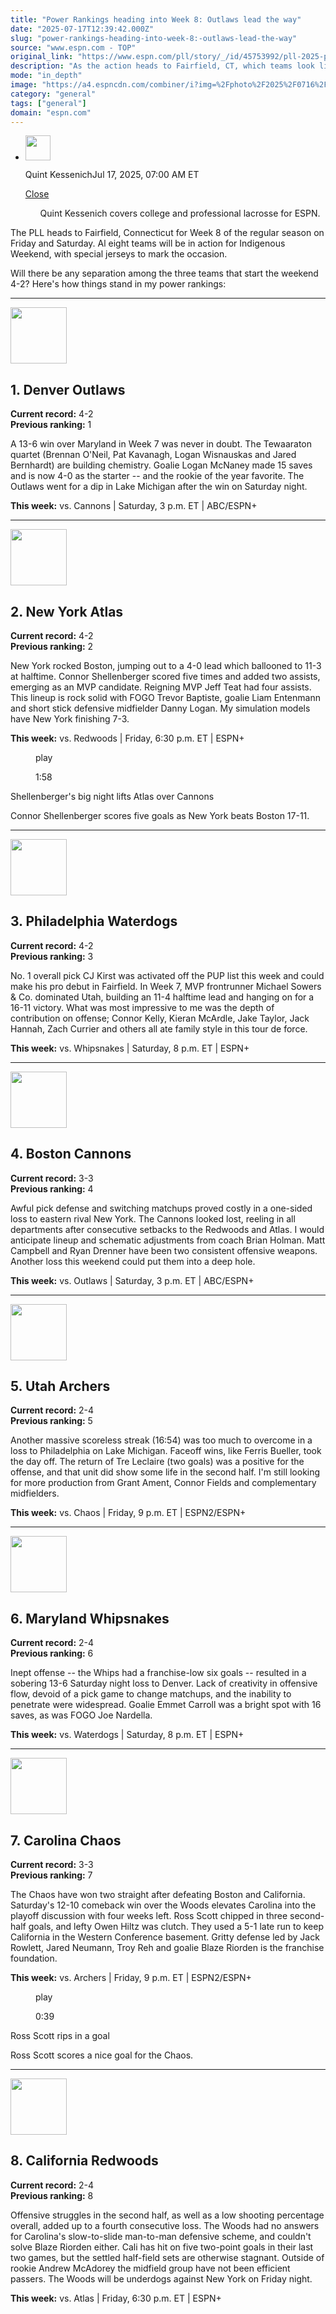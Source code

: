 ```yaml
---
title: "Power Rankings heading into Week 8: Outlaws lead the way"
date: "2025-07-17T12:39:42.000Z"
slug: "power-rankings-heading-into-week-8:-outlaws-lead-the-way"
source: "www.espn.com - TOP"
original_link: "https://www.espn.com/pll/story/_/id/45753992/pll-2025-power-rankings-top-teams-week-8"
description: "As the action heads to Fairfield, CT, which teams look like the best championship contenders?"
mode: "in_depth"
image: "https://a4.espncdn.com/combiner/i?img=%2Fphoto%2F2025%2F0716%2Fr1519811_1296x729_16%2D9.jpg"
category: "general"
tags: ["general"]
domain: "espn.com"
---
```

<div id="readability-page-1" class="page"><div><div><ul><li><p><img src="https://a.espncdn.com/combiner/i?img=/i/columnists/kessenich_quint_m.jpg&amp;h=80&amp;w=80&amp;scale=crop" alt="" width="40" height="40"></p><p>Quint Kessenich<span>Jul 17, 2025, 07:00 AM ET</span></p><div><p><a href="#">Close</a></p><ul>Quint Kessenich covers college and professional lacrosse for ESPN.</ul></div></li></ul></div><p>The PLL heads to Fairfield, Connecticut for Week 8 of the regular season on Friday and Saturday. Al eight teams will be in action for Indigenous Weekend, with special jerseys to mark the occasion.</p><p>Will there be any separation among the three teams that start the weekend 4-2? Here's how things stand in my power rankings:</p><hr><p><img alt="" src="https://a.espncdn.com/combiner/i?img=/i/teamlogos/pll/500/122896.png&amp;h=110&amp;w=110" width="90"></p><h2>1. Denver Outlaws</h2><p><strong>Current record:</strong> 4-2<br>
<strong>Previous ranking:</strong> 1</p><p>A 13-6 win over Maryland in Week 7 was never in doubt. The Tewaaraton quartet (Brennan O'Neil, Pat Kavanagh, Logan Wisnauskas and Jared Bernhardt) are building chemistry. Goalie Logan McNaney made 15 saves and is now 4-0 as the starter -- and the rookie of the year favorite. The Outlaws went for a dip in Lake Michigan after the win on Saturday night.</p><p><strong>This week:</strong> vs. Cannons | Saturday, 3 p.m. ET | ABC/ESPN+</p><hr><p><img alt="" src="https://a.espncdn.com/combiner/i?img=/i/teamlogos/pll/500/127632.png&amp;h=110&amp;w=110" width="90"></p><h2>2. New York Atlas</h2><p><strong>Current record:</strong> 4-2<br>
<strong>Previous ranking:</strong> 2</p><p>New York rocked Boston, jumping out to a 4-0 lead which ballooned to 11-3 at halftime. Connor Shellenberger scored five times and added two assists, emerging as an MVP candidate. Reigning MVP Jeff Teat had four assists. This lineup is rock solid with FOGO Trevor Baptiste, goalie Liam Entenmann and short stick defensive midfielder Danny Logan. My simulation models have New York finishing 7-3.</p><p><strong>This week:</strong> vs. Redwoods | Friday, 6:30 p.m. ET | ESPN+</p><div data-behavior="video_scroll"><figure data-video="watch,640,360,45720295" data-cerebro-id="6871b72af9cb241c51c482d1" data-title="Shellenberger's big night lifts Atlas over Cannons" data-source="espn" data-contributing-partner="wsc"><picture><source data-srcset="https://a.espncdn.com/combiner/i?img=%2Fmedia%2Fmotion%2Fwsc%2F2025%2F0712%2Fc218cb00%2D0207%2D4724%2Db685%2Db7291c05ba95%2Fc218cb00%2D0207%2D4724%2Db685%2Db7291c05ba95.jpg&amp;w=640&amp;h=360&amp;cquality=80&amp;format=jpg" media="(min-width: 376px)"><source data-srcset="https://a.espncdn.com/combiner/i?img=%2Fmedia%2Fmotion%2Fwsc%2F2025%2F0712%2Fc218cb00%2D0207%2D4724%2Db685%2Db7291c05ba95%2Fc218cb00%2D0207%2D4724%2Db685%2Db7291c05ba95.jpg&amp;w=335&amp;cquality=80, https://a.espncdn.com/combiner/i?img=%2Fmedia%2Fmotion%2Fwsc%2F2025%2F0712%2Fc218cb00%2D0207%2D4724%2Db685%2Db7291c05ba95%2Fc218cb00%2D0207%2D4724%2Db685%2Db7291c05ba95.jpg&amp;w=670&amp;cquality=40&amp;format=jpg 2x" media="(max-width: 375px)"></picture><span data-id="45720295">play</span><figcaption><p>1:58</p></figcaption></figure><div><p>Shellenberger's big night lifts Atlas over Cannons</p><p>Connor Shellenberger scores five goals as New York beats Boston 17-11.</p></div></div><hr><p><img alt="" src="https://a.espncdn.com/combiner/i?img=/i/teamlogos/pll/500/127637.png&amp;h=110&amp;w=110" width="90"></p><h2>3. Philadelphia Waterdogs</h2><p><strong>Current record:</strong> 4-2<br>
<strong>Previous ranking:</strong> 3</p><p>No. 1 overall pick CJ Kirst was activated off the PUP list this week and could make his pro debut in Fairfield. In Week 7, MVP frontrunner Michael Sowers &amp; Co. dominated Utah, building an 11-4 halftime lead and hanging on for a 16-11 victory. What was most impressive to me was the depth of contribution on offense; Connor Kelly, Kieran McArdle, Jake Taylor, Jack Hannah, Zach Currier and others all ate family style in this tour de force.</p><p><strong>This week:</strong> vs. Whipsnakes | Saturday, 8 p.m. ET | ESPN+</p><hr><p><img alt="" src="https://a.espncdn.com/combiner/i?img=/i/teamlogos/pll/500/122997.png&amp;h=110&amp;w=110" width="90"></p><h2>4. Boston Cannons</h2><p><strong>Current record:</strong> 3-3<br>
<strong>Previous ranking:</strong> 4</p><p>Awful pick defense and switching matchups proved costly in a one-sided loss to eastern rival New York. The Cannons looked lost, reeling in all departments after consecutive setbacks to the Redwoods and Atlas. I would anticipate lineup and schematic adjustments from coach Brian Holman. Matt Campbell and Ryan Drenner have been two consistent offensive weapons. Another loss this weekend could put them into a deep hole.</p><p><strong>This week:</strong> vs. Outlaws | Saturday, 3 p.m. ET | ABC/ESPN+</p><hr><p><img alt="" src="https://a.espncdn.com/combiner/i?img=/i/teamlogos/pll/500/127631.png&amp;h=110&amp;w=110" width="90"></p><h2>5. Utah Archers</h2><p><strong>Current record:</strong> 2-4<br>
<strong>Previous ranking:</strong> 5</p><p>Another massive scoreless streak (16:54) was too much to overcome in a loss to Philadelphia on Lake Michigan. Faceoff wins, like Ferris Bueller, took the day off. The return of Tre Leclaire (two goals) was a positive for the offense, and that unit did show some life in the second half. I'm still looking for more production from Grant Ament, Connor Fields and complementary midfielders.</p><p><strong>This week:</strong> vs. Chaos | Friday, 9 p.m. ET | ESPN2/ESPN+</p><hr><p><img alt="" src="https://a.espncdn.com/combiner/i?img=/i/teamlogos/pll/500/127638.png&amp;h=110&amp;w=110" width="90"></p><h2>6. Maryland Whipsnakes</h2><p><strong>Current record:</strong> 2-4<br>
<strong>Previous ranking:</strong> 6</p><p>Inept offense -- the Whips had a franchise-low six goals -- resulted in a sobering 13-6 Saturday night loss to Denver. Lack of creativity in offensive flow, devoid of a pick game to change matchups, and the inability to penetrate were widespread. Goalie Emmet Carroll was a bright spot with 16 saves, as was FOGO Joe Nardella.</p><p><strong>This week:</strong> vs. Waterdogs | Saturday, 8 p.m. ET | ESPN+</p><hr><p><img alt="" src="https://a.espncdn.com/combiner/i?img=/i/teamlogos/pll/500/127634.png&amp;h=110&amp;w=110" width="90"></p><h2>7. Carolina Chaos</h2><p><strong>Current record:</strong> 3-3<br>
<strong>Previous ranking:</strong> 7</p><p>The Chaos have won two straight after defeating Boston and California. Saturday's 12-10 comeback win over the Woods elevates Carolina into the playoff discussion with four weeks left. Ross Scott chipped in three second-half goals, and lefty Owen Hiltz was clutch. They used a 5-1 late run to keep California in the Western Conference basement. Gritty defense led by Jack Rowlett, Jared Neumann, Troy Reh and goalie Blaze Riorden is the franchise foundation.</p><p><strong>This week:</strong> vs. Archers | Friday, 9 p.m. ET | ESPN2/ESPN+</p><div data-behavior="video_scroll"><figure data-video="watch,640,360,45727059" data-cerebro-id="687306a9f9cb241c51c4d41e" data-title="Ross Scott rips in a goal" data-source="espn" data-contributing-partner="wsc"><picture><source data-srcset="https://a.espncdn.com/combiner/i?img=%2Fmedia%2Fmotion%2Fwsc%2F2025%2F0713%2Fc09a0450%2D62a2%2D4be4%2D9dbb%2D71b9fa22c333%2Fc09a0450%2D62a2%2D4be4%2D9dbb%2D71b9fa22c333.jpg&amp;w=640&amp;h=360&amp;cquality=80&amp;format=jpg" media="(min-width: 376px)"><source data-srcset="https://a.espncdn.com/combiner/i?img=%2Fmedia%2Fmotion%2Fwsc%2F2025%2F0713%2Fc09a0450%2D62a2%2D4be4%2D9dbb%2D71b9fa22c333%2Fc09a0450%2D62a2%2D4be4%2D9dbb%2D71b9fa22c333.jpg&amp;w=335&amp;cquality=80, https://a.espncdn.com/combiner/i?img=%2Fmedia%2Fmotion%2Fwsc%2F2025%2F0713%2Fc09a0450%2D62a2%2D4be4%2D9dbb%2D71b9fa22c333%2Fc09a0450%2D62a2%2D4be4%2D9dbb%2D71b9fa22c333.jpg&amp;w=670&amp;cquality=40&amp;format=jpg 2x" media="(max-width: 375px)"></picture><span data-id="45727059">play</span><figcaption><p>0:39</p></figcaption></figure><div><p>Ross Scott rips in a goal</p><p>Ross Scott scores a nice goal for the Chaos.</p></div></div><hr><p><img alt="" src="https://a.espncdn.com/combiner/i?img=/i/teamlogos/pll/500/127636.png&amp;h=110&amp;w=110" width="90"></p><h2>8. California Redwoods</h2><p><strong>Current record:</strong> 2-4<br>
<strong>Previous ranking:</strong> 8</p><p>Offensive struggles in the second half, as well as a low shooting percentage overall, added up to a fourth consecutive loss. The Woods had no answers for Carolina's slow-to-slide man-to-man defensive scheme, and couldn't solve Blaze Riorden either. Cali has hit on five two-point goals in their last two games, but the settled half-field sets are otherwise stagnant. Outside of rookie Andrew McAdorey the midfield group have not been efficient passers. The Woods will be underdogs against New York on Friday night.</p><p><strong>This week:</strong> vs. Atlas | Friday, 6:30 p.m. ET | ESPN+</p>
</div></div>